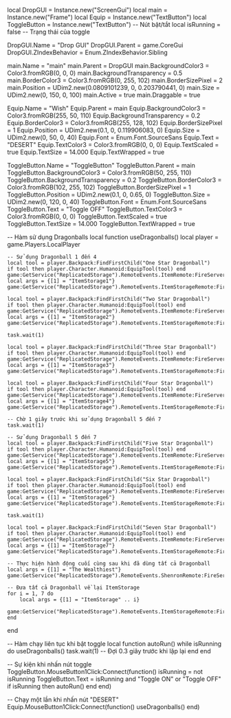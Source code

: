 local DropGUI = Instance.new("ScreenGui")
local main = Instance.new("Frame")
local Equip = Instance.new("TextButton")
local ToggleButton = Instance.new("TextButton") -- Nút bật/tắt
local isRunning = false -- Trạng thái của toggle

DropGUI.Name = "Drop GUI"
DropGUI.Parent = game.CoreGui
DropGUI.ZIndexBehavior = Enum.ZIndexBehavior.Sibling

main.Name = "main"
main.Parent = DropGUI
main.BackgroundColor3 = Color3.fromRGB(0, 0, 0)
main.BackgroundTransparency = 0.5
main.BorderColor3 = Color3.fromRGB(0, 255, 102)
main.BorderSizePixel = 2
main.Position = UDim2.new(0.0809101239, 0, 0.203790441, 0)
main.Size = UDim2.new(0, 150, 0, 100)
main.Active = true
main.Draggable = true

Equip.Name = "Wish"
Equip.Parent = main
Equip.BackgroundColor3 = Color3.fromRGB(255, 50, 110)
Equip.BackgroundTransparency = 0.2
Equip.BorderColor3 = Color3.fromRGB(255, 128, 102)
Equip.BorderSizePixel = 1
Equip.Position = UDim2.new(0.1, 0, 0.119906083, 0)
Equip.Size = UDim2.new(0, 50, 0, 40)
Equip.Font = Enum.Font.SourceSans
Equip.Text = "DESERT"
Equip.TextColor3 = Color3.fromRGB(0, 0, 0)
Equip.TextScaled = true
Equip.TextSize = 14.000
Equip.TextWrapped = true

ToggleButton.Name = "ToggleButton"
ToggleButton.Parent = main
ToggleButton.BackgroundColor3 = Color3.fromRGB(50, 255, 110)
ToggleButton.BackgroundTransparency = 0.2
ToggleButton.BorderColor3 = Color3.fromRGB(102, 255, 102)
ToggleButton.BorderSizePixel = 1
ToggleButton.Position = UDim2.new(0.1, 0, 0.65, 0)
ToggleButton.Size = UDim2.new(0, 120, 0, 40)
ToggleButton.Font = Enum.Font.SourceSans
ToggleButton.Text = "Toggle OFF"
ToggleButton.TextColor3 = Color3.fromRGB(0, 0, 0)
ToggleButton.TextScaled = true
ToggleButton.TextSize = 14.000
ToggleButton.TextWrapped = true

-- Hàm sử dụng Dragonballs
local function useDragonballs()
    local player = game.Players.LocalPlayer

    -- Sử dụng Dragonball 1 đến 4
    local tool = player.Backpack:FindFirstChild("One Star Dragonball")
    if tool then player.Character.Humanoid:EquipTool(tool) end
    game:GetService("ReplicatedStorage").RemoteEvents.ItemRemote:FireServer()
    local args = {[1] = "ItemStorage1"}
    game:GetService("ReplicatedStorage").RemoteEvents.ItemStorageRemote:FireServer(unpack(args))

    local tool = player.Backpack:FindFirstChild("Two Star Dragonball")
    if tool then player.Character.Humanoid:EquipTool(tool) end
    game:GetService("ReplicatedStorage").RemoteEvents.ItemRemote:FireServer()
    local args = {[1] = "ItemStorage2"}
    game:GetService("ReplicatedStorage").RemoteEvents.ItemStorageRemote:FireServer(unpack(args))

    task.wait(1)
    
    local tool = player.Backpack:FindFirstChild("Three Star Dragonball")
    if tool then player.Character.Humanoid:EquipTool(tool) end
    game:GetService("ReplicatedStorage").RemoteEvents.ItemRemote:FireServer()
    local args = {[1] = "ItemStorage3"}
    game:GetService("ReplicatedStorage").RemoteEvents.ItemStorageRemote:FireServer(unpack(args))

    local tool = player.Backpack:FindFirstChild("Four Star Dragonball")
    if tool then player.Character.Humanoid:EquipTool(tool) end
    game:GetService("ReplicatedStorage").RemoteEvents.ItemRemote:FireServer()
    local args = {[1] = "ItemStorage4"}
    game:GetService("ReplicatedStorage").RemoteEvents.ItemStorageRemote:FireServer(unpack(args))

    -- Chờ 1 giây trước khi sử dụng Dragonball 5 đến 7
    task.wait(1)

    -- Sử dụng Dragonball 5 đến 7
    local tool = player.Backpack:FindFirstChild("Five Star Dragonball")
    if tool then player.Character.Humanoid:EquipTool(tool) end
    game:GetService("ReplicatedStorage").RemoteEvents.ItemRemote:FireServer()
    local args = {[1] = "ItemStorage5"}
    game:GetService("ReplicatedStorage").RemoteEvents.ItemStorageRemote:FireServer(unpack(args))

    local tool = player.Backpack:FindFirstChild("Six Star Dragonball")
    if tool then player.Character.Humanoid:EquipTool(tool) end
    game:GetService("ReplicatedStorage").RemoteEvents.ItemRemote:FireServer()
    local args = {[1] = "ItemStorage6"}
    game:GetService("ReplicatedStorage").RemoteEvents.ItemStorageRemote:FireServer(unpack(args))

    task.wait(1)
    
    local tool = player.Backpack:FindFirstChild("Seven Star Dragonball")
    if tool then player.Character.Humanoid:EquipTool(tool) end
    game:GetService("ReplicatedStorage").RemoteEvents.ItemRemote:FireServer()
    local args = {[1] = "ItemStorage7"}
    game:GetService("ReplicatedStorage").RemoteEvents.ItemStorageRemote:FireServer(unpack(args))

    -- Thực hiện hành động cuối cùng sau khi đã dùng tất cả Dragonball
    local args = {[1] = "The Wealthiest"}
    game:GetService("ReplicatedStorage").RemoteEvents.ShenronRemote:FireServer(unpack(args))

    -- Đưa tất cả Dragonball về lại ItemStorage
    for i = 1, 7 do
        local args = {[1] = "ItemStorage" .. i}
        game:GetService("ReplicatedStorage").RemoteEvents.ItemStorageRemote:FireServer(unpack(args))
    end
end

-- Hàm chạy liên tục khi bật toggle
local function autoRun()
    while isRunning do
        useDragonballs()
        task.wait(1) -- Đợi 0.3 giây trước khi lặp lại
    end
end

-- Sự kiện khi nhấn nút toggle
ToggleButton.MouseButton1Click:Connect(function()
    isRunning = not isRunning
    ToggleButton.Text = isRunning and "Toggle ON" or "Toggle OFF"
    if isRunning then
        autoRun()
    end
end)

-- Chạy một lần khi nhấn nút "DESERT"
Equip.MouseButton1Click:Connect(function()
    useDragonballs()
end)
